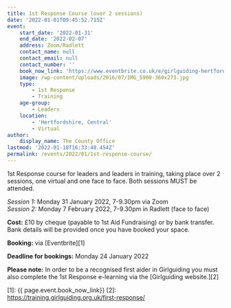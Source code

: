 ```yaml
---
title: 1st Response Course (over 2 sessions)
date: '2022-01-01T09:45:52.715Z'
event:
    start_date: '2022-01-31'
    end_date: '2022-02-07'
    address: Zoom/Radlett
    contact_name: null
    contact_email: null
    contact_number: ''
    book_now_link: 'https://www.eventbrite.co.uk/e/girlguiding-hertfordshire-full-1st-response-course-over-2-sessions-tickets-235328051537'
    image: /wp-content/uploads/2016/07/IMG_5900-360x273.jpg
    type:
        - 1st Response
        - Training
    age-group:
        - Leaders
    location:
        - 'Hertfordshire, Central'
        - Virtual
author:
    display_name: The County Office
lastmod: '2022-01-18T16:33:48.454Z'
permalink: /events/2022/01/1st-response-course/
---
```


1st Response course for leaders and leaders in training, taking place over 2 sessions, one virtual and one face to face.  Both sessions MUST be attended.

_Session 1:_ Monday 31 January 2022, 7-9.30pm via Zoom  
_Session 2:_ Monday 7 February 2022, 7-9.30pm in Radlett (face to face)

**Cost:** £10 by cheque (payable to 1st Aid Fundraising) or by bank transfer.  Bank details will be provided once you have booked your space.

**Booking:** via [Eventbrite][1]

**Deadline for bookings:** Monday 24 January 2022

**Please note:** In order to be a recognised first aider in Girlguiding you must also complete the 1st Response e-learning via the [Girlguiding website.][2]

[1]: {{ page.event.book_now_link}}
[2]: https://training.girlguiding.org.uk/first-response/
